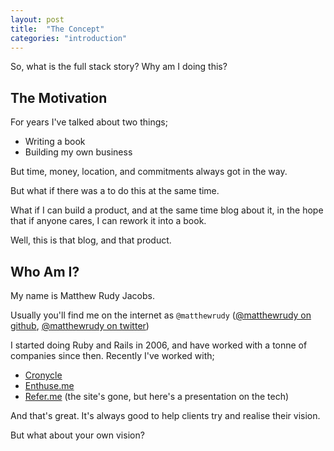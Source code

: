 ```yaml
---
layout: post
title:  "The Concept"
categories: "introduction"
---
```


So, what is the full stack story? Why am I doing this?

## The Motivation

For years I've talked about two things;

* Writing a book
* Building my own business

But time, money, location, and commitments always got in the way.

But what if there was a to do this at the same time.

What if I can build a product, and at the same time blog about it, in the hope that if anyone cares, I can rework it into a book.

Well, this is that blog, and that product.

## Who Am I?

My name is Matthew Rudy Jacobs.

Usually you'll find me on the internet as `@matthewrudy` ([@matthewrudy on github][github], [@matthewrudy on twitter][twitter])

I started doing Ruby and Rails in 2006, and have worked with a tonne of companies since then. Recently I've worked with;

* [Cronycle][cronycle]
* [Enthuse.me][enthuseme]
* [Refer.me][referme] (the site's gone, but here's a presentation on the tech)

And that's great. It's always good to help clients try and realise their vision.

But what about your own vision?

[github]:      https://github.com/matthewrudy
[twitter]:     https://twitter.com/matthewrudy
[cronycle]:    https://www.cronycle.com
[enthuseme]:   http://enthuse.me/matthewrudy
[referme]:     https://speakerdeck.com/matthewrudy/building-referme
